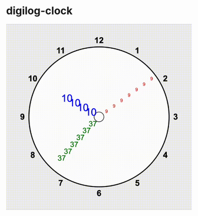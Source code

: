 # digilog-clock

![Show video](https://github.com/juliendkim/digilog-clock/blob/main/clock.gif "Show video")